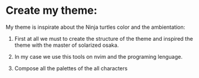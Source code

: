 # Create my theme:

My theme is inspirate about the Ninja turtles color and the ambientation:

1. First at all we must to create the structure of the theme and inspired the theme with the master of solarized osaka.

2. In my case we use this tools on nvim and the programing lenguage.

3. Compose all the palettes of the all characters

